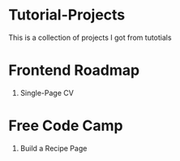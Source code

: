 # Tutorial-Projects
This is a collection of projects I got from tutotials

# Frontend Roadmap
1. Single-Page CV

# Free Code Camp
1. Build a Recipe Page

